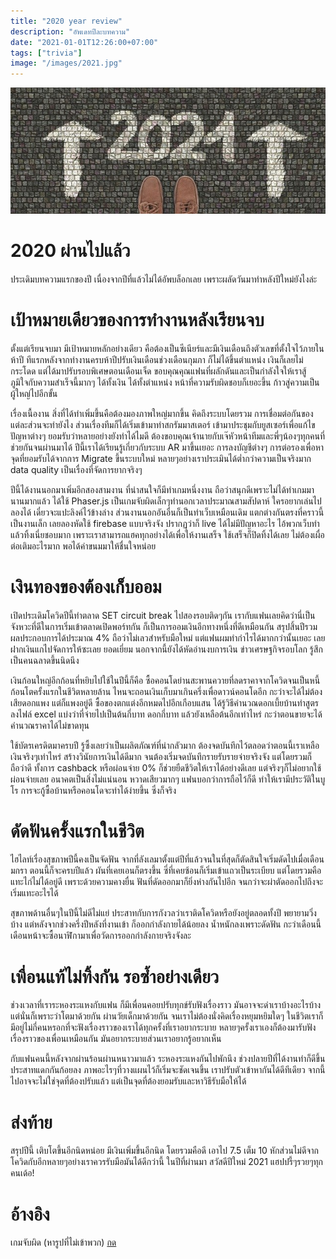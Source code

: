 ```yaml
---
title: "2020 year review"
description: "อัพเดทปีละบทความ"
date: "2021-01-01T12:26:00+07:00"
tags: ["trivia"]
image: "/images/2021.jpg"
---
```

![cover](/images/2021.jpg)
# 2020 ผ่านไปแล้ว
ประเดิมบทความแรกของปี เนื่องจากปีที่แล้วไม่ได้อัพบล็อกเลย เพราะผลัดวันมาทำหลังปีใหม่ยังไงล่ะ

# เป้าหมายเดียวของการทำงานหลังเรียนจบ
ตั้งแต่เรียนจบมา มีเป้าหมายหลักอย่างเดียว คือต้องเป็นซีเนียร์และมีเงินเดือนถึงตัวเลขที่ตั้งใจไว้ภายในห้าปี ทีแรกหลังจากทำงานครบห้าปีปรับเงินเดือนช่วงเดือนกุมภา ก็ไม่ได้ขึ้นตำแหน่ง เงินก็เลยไม่กระโดด แต่ได้มาปรับรอบพิเศษตอนเดือนเจ็ด ขอบคุณคุณแฟนที่ผลักดันและเป็นกำลังใจให้เราสู้ ภูมิใจกับความสำเร็จนี้มากๆ ได้ทั้งเงิน ได้ทั้งตำแหน่ง หน้าที่ความรับผิดชอบก็เยอะขึ้น ก้าวสู่ความเป็นผู้ใหญ่ไปอีกขั้น

เรื่องเนื้องาน สิ่งที่ได้ทำเพิ่มขึ้นคือต้องมองภาพใหญ่มากขึ้น คิดถึงระบบโดยรวม การเชื่อมต่อกันของแต่ละส่วนจะทำยังไง ส่วนเรื่องทีมก็ได้เริ่มเข้ามาทำสกรัมมาสเตอร์ เข้ามาประชุมกับยูสเซอร์เพื่อแก้ไขปัญหาต่างๆ ยอมรับว่าหลายอย่างยังทำได้ไมดี ต้องขอบคุณเจ้านายกับเจ๊หัวหน้าทีมและพี่ๆน้องๆทุกคนที่ช่วยกันจนผ่านมาได้ 
ปีนี้เราได้เรียนรู้เกี่ยวกับระบบ AR มาขึ้นเยอะ การลงบัญชีต่างๆ การต่อรองเพื่อหาจุดที่ยอมรับได้จากการ Migrate ขึ้นระบบใหม่ หลายๆอย่างเราประเมินได้ต่ำกว่าความเป็นจริงมาก data quality เป็นเรื่องที่จัดการยากจริงๆ

ปีนี้ได้งานนอกมาเพิ่มอีกสองสามงาน ที่น่าสนใจก็มีทำเกมหนึ่งงาน ถือว่าสนุกดีเพราะไม่ได้ทำเกมมานานมากแล้ว ได้ใช้ Phaser.js เป็นเกมจับผิดเล็กๆทำนอกเวลาประมาณสามสัปดาห์ ใครอยากเล่นไปลองได้ เดี๋ยวจะแปะลิงค์ไว้ข้างล่าง ส่วนงานนอกอันอื่นก็เป็นทำเว็บเหมือนเดิม แตกต่างกันตรงที่คราวนี้เป็นงานเล็ก เลยลองหัดใช้ firebase แบบจริงจัง ปรากฏว่าก็ live ได้ไม่มีปัญหาอะไร ไอ้พวกเว็บทำแล้วทิ้งเนี่ยชอบมาก เพราะเราสามารถแฮคทุกอย่างได้เพื่อให้งานเสร็จ ใช้เสร็จก็ปิดทิ้งได้เลย ไม่ต้องเผื่อต่อเติมอะไรมาก พอได้ค่าขนมมาให้ชื่นใจหน่อย

# เงินทองของต้องเก็บออม
เปิดประเดิมโควิดปีนี้ทำตลาด SET circuit break ไปสองรอบติดๆกัน เรากับแฟนเลยคิดว่านี่เป็นจังหวะที่ดีในการเริ่มเข้าตลาดเปิดพอร์ทกัน ก็เป็นการออมเงินอีกทางหนึ่งที่ดีเหมือนกัน สรุปสิ้นปีรวมผลประกอบการได้ประมาณ 4% ถือว่าไม่เลวสำหรับมือใหม่ แต่แฟนผมทำกำไรได้มากกว่านั้นเยอะ เลยฝากเงินแกไปจัดการให้ซะเลย ยอดเยี่ยม นอกจากนี้ยังได้หัดอ่านงบการเงิน ข่าวเศรษฐกิจรอบโลก รู้สึกเป็นคนฉลาดขึ้นนิดนึง

เงินก้อนใหญ่อีกก้อนที่หยิบไปใช้ในปีนี้ก็คือ ซื้อคอนโดย่านสะพานควายที่ลดราคาจากโควิดจนเป็นหนี้ก้อนโตครั้งแรกในชีวิตหลายล้าน ไหนจะถอนเงินเก็บมาเกินครึ่งเพื่อดาวน์คอนโดอีก กะว่าจะได้ไม่ต้องเสียดอกแพง แต่ก็แพงอยู่ดี ซื้อของตกแต่งอีกหมดไปอีกเกือบแสน ได้รู้วิธีคำนวณดอกเบี้ยบ้านทำสูตรลงไฟล์ excel แบ่งว่าที่จ่ายไปเป็นต้นกี่บาท ดอกกี่บาท แล้วยังเหลือต้นอีกเท่าไหร่ กะว่าตอนขายจะได้คำนวณราคาได้ไม่ขาดทุน

ใช้บัตรเครดิตมาครบปี รู้ซึ้งเลยว่าเป็นผลิตภัณฑ์ที่น่ากลัวมาก ต้องจดบันทึกไว้ตลอดว่าตอนนี้เราเหลือเงินจริงๆเท่าไหร่ สร้างวินัยการเงินได้ดีมาก จนต้องเริ่มจดบันทึกรายรับรายจ่ายจริงจัง แต่โดยรวมก็ถือว่าดี ทั้งการ cashback หรือผ่อนจ่าย 0% ก็ช่วยยืดชีวิตให้เราได้อย่างดีเลย แต่จริงๆก็ไม่อยากใช้ผ่อนจ่ายเลย อนาคตเป็นสิ่งไม่แน่นอน หวาดเสียวมากๆ แฟนบอกว่าการถือไว้ก็ดี ทำให้เรามีประวัติในบูโร การจะกู้ซื้อบ้านหรือคอนโดจะทำได้ง่ายขึ้น ซึ่งก็จริง

# ดัดฟันครั้งแรกในชีวิต
ไฮไลท์เรื่องสุขภาพปีนี้คงเป็นจัดฟัน จากที่ลังเลมาตั้งแต่ปีที่แล้วจนในที่สุดก็ตัดสินใจเริ่มดัดไปเมื่อเดือนมกรา ตอนนี้ก็จะครบปีแล้ว ผันที่เคยเอนก็ตรงขึ้น ซี่ที่เคยซ้อนก็เริ่มเข้าแถวเป็นระเบียบ แต่โดยรวมคือแทะไก่ไม่ได้อยู่ดี เพราะด้วยความคางยื่น ฟันที่ดัดออกมาก็ยิ่งห่างกันไปอีก จนกว่าจะผ่าตัดออกไปถึงจะเริ่มแทะอะไรได้

สุขภาพด้านอื่นๆในปีนี้ไม่ดีไม่แย่ ประสาทกับการกังวลว่าเราติดโควิดหรือยังอยู่ตลอดทั้งปี พยายามวิ่งบ้าง แต่หลังจากช่วงครึ่งปีหลังที่งานเข้า ก็ออกกำลังกายได้น้อยลง น้ำหนักลงเพราะดัดฟัน กะว่าเดือนนี้เดือนหน้าจะซื้อนาฬิกามาเพื่อวัดการออกกำลังกายจริงจังละ

# เพื่อนแท้ไม่ทิ้งกัน รอซ้ำอย่างเดียว
ช่วงเวลาที่เราระหองระแหงกับแฟน ก็มีเพื่อนคอยปรับทุกข์รับฟังเรื่องราว มันอาจจะด่าเราบ้างอะไรบ้าง แต่นั่นก็เพราะว่าโตมาด้วยกัน ผ่านวัยเด็กมาด้วยกัน จนเราไม่ต้องนั่งคิดเรื่องหยุมหยิมใดๆ ในชีวิตเราก็มีอยู่ไม่กี่คนหรอกที่จะฟังเรื่องราวของเราได้ทุกครั้งที่เราอยากระบาย หลายๆครั้งเราเองก็ต้องมารับฟังเรื่องราวของเพื่อนเหมือนกัน มันอยากระบายส่วนเราอยากรู้อยากเห็น

กับแฟนคนนี้หลังจากผ่านร้อนผ่านหนาวมาแล้ว ระหองระแหงกันไปพักนึง ช่วงปลายปีที่ได้งานทำก็ดีขึ้น ประสาทแดกกันก้อยลง ภาพอะไรๆที่วางแผนไว้ก็เริ่มจะชัดเจนขึ้น เราปรับตัวเข้าหากันได้ดีทีเดียว จากนี้ไปอาจจะไม่ใช่จุดที่ต้องปรับแล้ว แต่เป็นจุดที่ต้องยอมรับและหาวิธีรับมือให้ได้

# ส่งท้าย
สรุปปีนี้ เติบโตขึ้นอีกนิดหน่อย มีเงินเพิ่มขึ้นอีกนิด โดยรวมคือดี เอาไป 7.5 เต็ม 10 หักส่วนไม่ดีจากโควิดกับอีกหลายๆอย่างเราควรรับมือมันได้ดีกว่านี้ ในปีที่ผ่านมา สวัสดีปีใหม่ 2021 แฮปปรี้ๆรวยๆทุกคนเด้อ!

# อ้างอิง
เกมจับผิด (หารูปที่ไม่เข้าพวก) [กด](https://games.sookkasean.com/)
